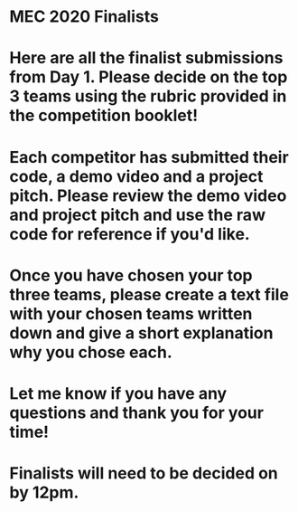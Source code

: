 # MEC 2020 Finalists

# Here are all the finalist submissions from Day 1. Please decide on the top 3 teams using the rubric provided in the competition booklet!
# Each competitor has submitted their code, a demo video and a project pitch. Please review the demo video and project pitch and use the raw code for reference if you'd like.
# Once you have chosen your top three teams, please create a text file with your chosen teams written down and give a short explanation why you chose each.

# Let me know if you have any questions and thank you for your time!

# Finalists will need to be decided on by 12pm.
